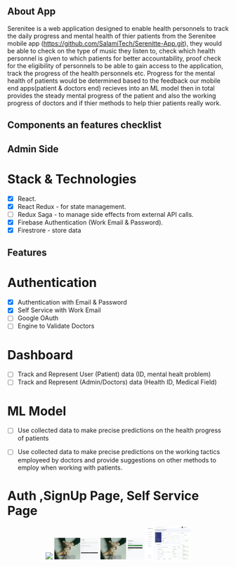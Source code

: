 ## About App
Serenitee is a web application designed to enable health personnels to track the daily progress and mental health of thier patients from the Serenitee mobile app (https://github.com/SalamiTech/Serenitte-App.git), they would be able to check on the type of music they listen to, check which health personnel is given to which patients for better accountability, proof check for the eligibility of personnels to be able to gain access to the application, track the progress of the health personnels etc. Progress for the mental health of patients would be determined based to the feedback our mobile end apps(patient & doctors end) recieves into an ML model then in total provides the steady mental progress of the patient and also the working progress of doctors and if thier methods to help thier patients really work.

## Components an features checklist
## Admin Side

# Stack & Technologies
- [x] React.
- [x] React Redux - for state management.
- [ ] Redux Saga - to manage side effects from external API calls.
- [x] Firebase Authentication (Work Email & Password).
- [x] Firestrore - store data

## Features
# Authentication
- [x] Authentication with Email & Password
- [x] Self Service with Work Email
- [ ] Google OAuth
- [ ] Engine to Validate Doctors 

# Dashboard
- [ ] Track and Represent User (Patient) data (ID, mental healt problem)
- [ ] Track and Represent (Admin/Doctors) data (Health ID, Medical Field)

# ML Model
- [ ] Use collected data to make precise predictions on the health progress of patients
- [ ] Use collected data to make precise predictions on the working tactics employeed by doctors and provide suggestions on other methods to employ when working with patients.




# Auth ,SignUp Page, Self Service Page
<p align = "center">
<img src = "./readme_images/ss.png" width='20%'>
<img src = "./readme_images/gs.png" width='20%'>
<img src = "./readme_images/service.png" width='20%'>
<img src = "./readme_images/dashboard.png" width='20%'>
</p>
